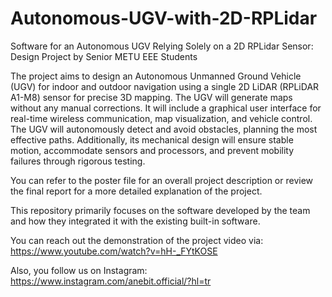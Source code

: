 # Autonomous-UGV-with-2D-RPLidar
 Software for an Autonomous UGV Relying Solely on a 2D RPLidar Sensor: Design Project by Senior METU EEE Students

The project aims to design an Autonomous Unmanned Ground Vehicle (UGV) for indoor and outdoor navigation using a single 2D LiDAR (RPLiDAR A1-M8) sensor for precise 3D mapping. The UGV will generate maps without any manual corrections. It will include a graphical user interface for real-time wireless communication, map visualization, and vehicle control. The UGV will autonomously detect and avoid obstacles, planning the most effective paths. Additionally, its mechanical design will ensure stable motion, accommodate sensors and processors, and prevent mobility failures through rigorous testing.

You can refer to the poster file for an overall project description or review the final report for a more detailed explanation of the project.

This repository primarily focuses on the software developed by the team and how they integrated it with the existing built-in software.

You can reach out the demonstration of the project video via: https://www.youtube.com/watch?v=hH-_FYtKOSE

Also, you follow us on Instagram: https://www.instagram.com/anebit.official/?hl=tr
